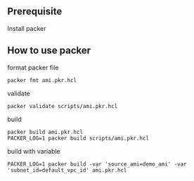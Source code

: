 
## Prerequisite
Install packer
## How to use packer

format packer file
```
packer fmt ami.pkr.hcl
```

validate
```
packer validate scripts/ami.pkr.hcl
```

build
```
packer build ami.pkr.hcl
PACKER_LOG=1 packer build scripts/ami.pkr.hcl
```

build with variable
```
PACKER_LOG=1 packer build -var 'source_ami=demo_ami' -var 'subnet_id=default_vpc_id' ami.pkr.hcl
```
